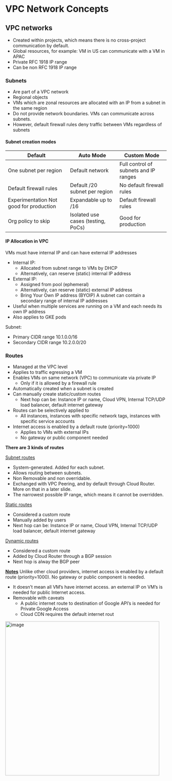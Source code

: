 # VPC Network Concepts
## VPC networks
* Created within projects, which means there is no cross-project communication 
by default. 
* Global resources, for example: VM in US can communicate with a VM in APAC
* Private RFC 1918 IP range
* Can be non RFC 1918 IP range
### Subnets
* Are part of a VPC network
* Regional objects
* VMs which are zonal resources are allocated with an IP from a subnet in the same region
* Do not provide network boundaries. VMs can communicate across subnets.
* However, default firewall rules deny traffic between VMs regardless of subnets

#### Subnet creation modes
|Default| Auto Mode| Custom Mode|
|-------|----------|------------|
|One subnet per region|Default network|Full control of subnets and IP ranges|
|Default firewall rules|Default /20 subnet per region|No default firewall rules|
|Experimentation Not good for production|Expandable up to /16|Default firewall rules |Expandable|
|Org policy to skip|Isolated use cases (testing, PoCs)|Good for production

#### IP Allocation in VPC
VMs must have internal IP and can have external IP addresses
* Internal IP:
  * Allocated from subnet range to VMs by DHCP
  * Alternatively, can reserve (static) internal IP address
* External IP:
  * Assigned from pool (ephemeral)
  * Alternatively, can reserve (static) external IP address
  * Bring Your Own IP address (BYOIP)
A subnet can contain a secondary range of internal IP addresses
* Useful when multiple services are running on a VM and each needs its own IP address
* Also applies to GKE pods

Subnet:
* Primary CIDR range 10.1.0.0/16 
* Secondary CIDR range 10.2.0.0/20

### Routes
* Managed at the VPC level
* Applies to traffic egressing a VM
* Enables VMs on same network (VPC) to communicate via private IP
  * Only if it is allowed by a firewall rule
* Automatically created when a subnet is created
* Can manually create static/custom routes
  * Next hop can be: Instance IP or name, Cloud VPN, Internal TCP/UDP load balancer, default 
internet gateway
* Routes can be selectively applied to
  * All instances, instances with specific network tags, instances with specific service accounts
* Internet access is enabled by a default route (priority=1000)
  * Applies to VMs with external IPs
  * No gateway or public component needed
    
<b>There are 3 kinds of routes</b>

<ins>Subnet routes</ins>
* System-generated. Added for each subnet.
* Allows routing between subnets.
* Non Removable and non overridable.
* Exchanged with VPC Peering, and by default through Cloud Router. More on 
that in a later slide.
* The narrowest possible IP range, which means it cannot be overridden.

<ins>Static routes</ins>
* Considered a custom route
* Manually added by users
* Next hop can be: Instance IP or name, Cloud VPN, Internal TCP/UDP load balancer, default internet gateway

<ins>Dynamic routes</ins>
* Considered a custom route
* Added by Cloud Router through a BGP session
* Next hop is alway the BGP peer

<b><ins>Notes</ins></b>
Unlike other cloud providers, internet access is enabled by a default route (priority=1000). No gateway or public component is needed.
* It doesn’t mean all VM’s have internet access. an external IP on VM’s is 
needed for public Internet access.
* Removable with caveats
  * A public internet route to destination of Google API’s is needed for Private Google Access
  * Cloud CDN requires the default internet rout




<img width="481" alt="image" src="https://github.com/user-attachments/assets/3034ef7f-50b5-42ef-bc4b-96fdcb76aff9">
